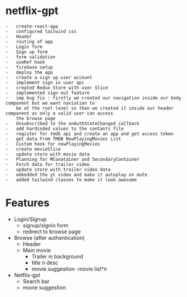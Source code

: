 # netflix-gpt

    -   create-react-app
    -   configured tailwind css
    -   Header
    -   routing of app
    -   Login form
    -   Sign up form
    -   form validation
    -   useRef hook
    -   firebase setup
    -   deploy the app
    -   create a sign up user account
    -   implement sign in user api
    -   created Redux Store with user Slice
    -   implemented sign out feature
    -   imp bug fix : firstly we created our navigation inside our body component but we want naviation to
        be at the root level so then we created it inside our header component as only a valid user can access
        the browse page
    -   Unsubscribed to the onAuthStateChanged callback
    -   add hardcoded values to the contants file
    -   register for tmdb api and create an app and get access token
    -   get data from TMDB NowPlayingMovies List
    -   Custom hook for nowPlayingMovies
    -   create movieSlice
    -   update store with movie data
    -   Planning for MConatainer and SecondaryContainer
    -   Fetch data for trailer video
    -   update store with trailer video data
    -   embedded the yt video and make it autoplay on mute
    -   added tailwind classes to make it look awesome

# Features

- Login/Signup
  - signup/signin form
  - redirect to browse page
- Browse (after authentication)
  - Header
  - Main movie
    - Trailer in background
    - title n desc
    - movie suggestion
      -movie list\*n
- Netflix-gpt
  - Search bar
  - movie suggestion

